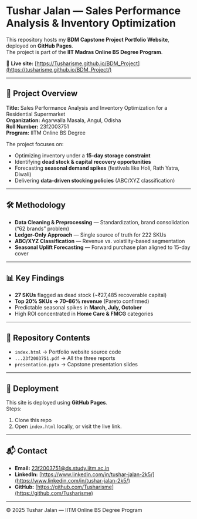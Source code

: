 # Tushar Jalan — Sales Performance Analysis & Inventory Optimization

This repository hosts my **BDM Capstone Project Portfolio Website**, deployed on **GitHub Pages**.  
The project is part of the **IIT Madras Online BS Degree Program**.

🔗 **Live site:** [https://Tusharisme.github.io/BDM_Project](https://tusharisme.github.io/BDM_Project/)

---

## 📌 Project Overview
**Title:** Sales Performance Analysis and Inventory Optimization for a Residential Supermarket  
**Organization:** Agarwalla Masala, Angul, Odisha  
**Roll Number:** 23f2003751  
**Program:** IITM Online BS Degree  

The project focuses on:
- Optimizing inventory under a **15-day storage constraint**  
- Identifying **dead stock & capital recovery opportunities**  
- Forecasting **seasonal demand spikes** (festivals like Holi, Rath Yatra, Diwali)  
- Delivering **data-driven stocking policies** (ABC/XYZ classification)

---

## 🛠️ Methodology
- **Data Cleaning & Preprocessing** — Standardization, brand consolidation (“62 brands” problem)  
- **Ledger-Only Approach** — Single source of truth for 222 SKUs  
- **ABC/XYZ Classification** — Revenue vs. volatility-based segmentation  
- **Seasonal Uplift Forecasting** — Forward purchase plan aligned to 15-day cover  

---

## 📊 Key Findings
- **27 SKUs** flagged as dead stock (~₹27,485 recoverable capital)  
- **Top 20% SKUs → 70–86% revenue** (Pareto confirmed)  
- Predictable seasonal spikes in **March, July, October**  
- High ROI concentrated in **Home Care & FMCG** categories  

---

## 📂 Repository Contents
- `index.html` → Portfolio website source code  
- `...23f2003751.pdf` → All the three reports  
- `presentation.pptx` → Capstone presentation slides  

---

## 🚀 Deployment
This site is deployed using **GitHub Pages**.  
Steps:
1. Clone this repo  
2. Open `index.html` locally, or visit the live link.  

---

## 📬 Contact
- **Email:** 23f2003751@ds.study.iitm.ac.in  
- **LinkedIn:** [https://www.linkedin.com/in/tushar-jalan-2k5/](https://www.linkedin.com/in/tushar-jalan-2k5/)  
- **GitHub:** [https://github.com/Tusharisme](https://github.com/Tusharisme)  

---
© 2025 Tushar Jalan — IITM Online BS Degree Program
